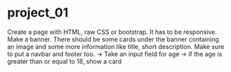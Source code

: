 # project_01
Create a page with HTML, raw CSS or bootstrap. It has to be responsive. Make a banner. There should be some cards under the banner containing an image and some more information like title, short description. Make sure to put a navbar and footer too.    -> Take an input field for age -> if the age is greater than or equal to 18, show a card 
